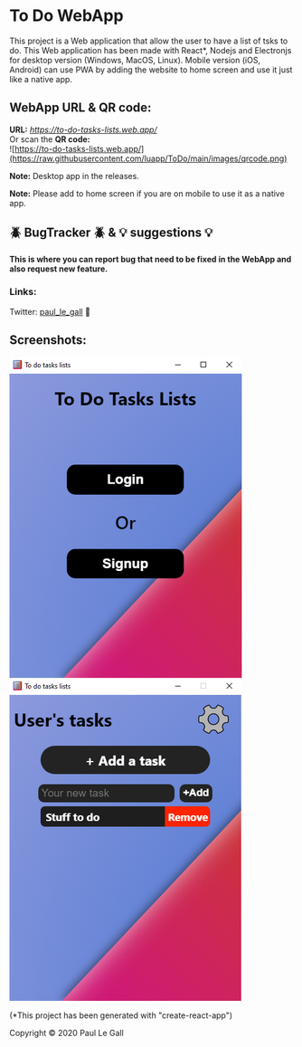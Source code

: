 # To Do WebApp

This project is a Web application that allow the user to have a list of tsks to do. This Web application has been made with React*, Nodejs and Electronjs for desktop version (Windows, MacOS, Linux). Mobile version (iOS, Android) can use PWA by adding the website to home screen and use it just like a native app. 

## WebApp URL & QR code:

**URL:** _https://to-do-tasks-lists.web.app/_  
Or scan the **QR code:**  
![https://to-do-tasks-lists.web.app/](https://raw.githubusercontent.com/luapp/ToDo/main/images/qrcode.png)

**Note:** Desktop app in the releases.

**Note:** Please add to home screen if you are on mobile to use it as a native app.

## :beetle: BugTracker :beetle: & :bulb: suggestions :bulb:
**This is where you can report bug that need to be fixed in the WebApp and also request new feature.**

### Links:
Twitter: [paul_le_gall](https://twitter.com/paul_le_gall) :baby_chick:


## Screenshots:


![](https://raw.githubusercontent.com/luapp/ToDo/main/images/desktop-electron-screenshot%2001.png)
![](https://raw.githubusercontent.com/luapp/ToDo/main/images/desktop-electron-screenshot%2002.png)


(*This project has been generated with "create-react-app")


Copyright © 2020 Paul Le Gall